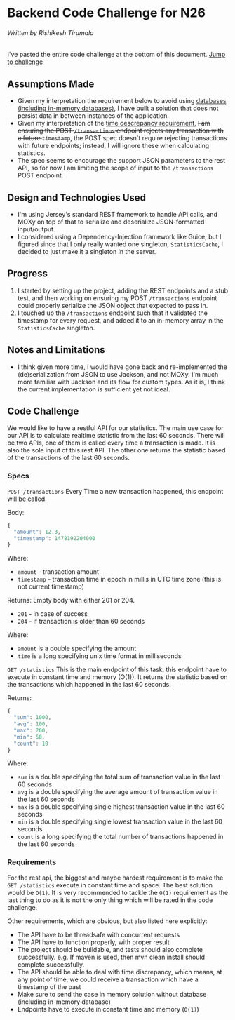 # Backend Code Challenge for N26
###### Written by Rishikesh Tirumala

I've pasted the entire code challenge at the bottom of this document. [Jump to challenge](#challenge)

## Assumptions Made
* Given my interpretation the requirement below to avoid using [databases (including in-memory databases)](#database), I have built a solution that does not persist data in between instances of the application. 
* Given my interpretation of the [time descrepancy requirement](#time), ~~I am ensuring the POST `/transactions` endpoint rejects any transaction with a future `timestamp`~~, the POST spec doesn't require rejecting transactions with future endpoints; instead, I will ignore these when calculating statistics.   
* The spec seems to encourage the support JSON parameters to the rest API, so for now I am limiting the scope of input to the `/transactions` POST endpoint.

## Design and Technologies Used
* I'm using Jersey's standard REST framework to handle API calls, and MOXy on top of that to serialize and deserialize JSON-formatted input/output.
* I considered using a Dependency-Injection framework like Guice, but I figured since that I only really wanted one singleton, `StatisticsCache`, I decided to just make it a singleton in the server. 

## Progress
1. I started by setting up the project, adding the REST endpoints and a stub test, and then working on ensuring my POST `/transactions` endpoint could properly serialize the JSON object that expected to pass in. 
2. I touched up the `/transactions` endpoint such that it validated the timestamp for every request, and added it to an in-memory array in the `StatisticsCache` singleton.

## Notes and Limitations 
* I think given more time, I would have gone back and re-implemented the (de)serialization from JSON to use Jackson, and not MOXy. I'm much more familiar with Jackson and its flow for custom types. As it is, I think the current implementation is sufficient yet not ideal.

## <a name="challenge"></a>Code Challenge
We would like to have a restful API for our statistics. The main use case for our API is to calculate realtime statistic from the last 60 seconds. There will be two APIs, one of them is called every time a transaction is made. It is also the sole input of this rest API. The other one returns the statistic based of the transactions of the last 60 seconds.

### Specs
`POST /transactions`
Every Time a new transaction happened, this endpoint will be called.

Body:
```javascript
{
  "amount": 12.3,
  "timestamp": 1478192204000
}
```
Where:
* `amount` - transaction amount
* `timestamp` - transaction time in epoch in millis in UTC time zone (this is not current timestamp)

Returns: Empty body with either 201 or 204.
* `201` - in case of success
* `204` - if transaction is older than 60 seconds

Where:
* `amount` is a double specifying the amount
* `time` is a long specifying unix time format in milliseconds

`GET /statistics`
This is the main endpoint of this task, this endpoint have to execute in constant time and memory (O(1)). It returns the statistic based on the transactions which happened in the last 60 seconds.

Returns:
```javascript
{
  "sum": 1000,
  "avg": 100,
  "max": 200,
  "min": 50,
  "count": 10
}
```
Where:
* `sum` is a double specifying the total sum of transaction value in the last 60 seconds 
* `avg` is a double specifying the average amount of transaction value in the last 60 seconds
* `max` is a double specifying single highest transaction value in the last 60 seconds
* `min` is a double specifying single lowest transaction value in the last 60 seconds
* `count` is a long specifying the total number of transactions happened in the last 60 seconds

### Requirements
For the rest api, the biggest and maybe hardest requirement is to make the `GET /statistics` execute in constant time and space. The best solution would be `O(1)`. It is very recommended to tackle the `O(1)` requirement as the last thing to do as it is not the only thing which will be rated in the code challenge.

Other requirements, which are obvious, but also listed here explicitly:
* The API have to be threadsafe with concurrent requests
* The API have to function properly, with proper result
* The project should be buildable, and tests should also complete successfully. e.g. If maven is used, then mvn clean install should complete successfully.
* <a name="time"></a>The API should be able to deal with time discrepancy, which means, at any point of time, we could receive a transaction which have a timestamp of the past
* <a name="database"></a>Make sure to send the case in memory solution without database (including in-memory database)
* Endpoints have to execute in constant time and memory (`O(1)`)